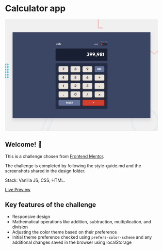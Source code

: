 # Calculator app

![Design preview for the Calculator app coding challenge](./design/desktop-preview.jpg)

## Welcome! 👋

This is a challenge chosen from [Frontend Mentor](https://www.frontendmentor.io/challenges/calculator-app-9lteq5N29).

The challenge is completed by following the style-guide.md and the screenshots shared in the design folder.

Stack: Vanilla JS, CSS, HTML.

[Live Preview](https://calculator-app-eight-snowy.vercel.app/)

## Key features of the challenge

- Responsive design
- Mathematical operations like addition, subtraction, multiplication, and division
- Adjusting the color theme based on their preference
- Initial theme preference checked using `prefers-color-scheme` and any additional changes saved in the browser using localStorage
